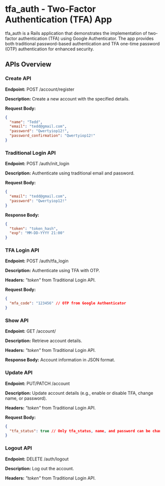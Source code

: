 # tfa_auth - Two-Factor Authentication (TFA) App
tfa_auth is a Rails application that demonstrates the implementation of two-factor authentication (TFA) using Google Authenticator. The app provides both traditional password-based authentication and TFA one-time password (OTP) authentication for enhanced security.

## APIs Overview
### Create API

**Endpoint:** POST /account/register

**Description:** Create a new account with the specified details.

**Request Body:**

```json
{
  "name": "Tedd",
  "email": "tedd@gmail.com",
  "password": "Qwertyiop12!",
  "password_confirmation": "Qwertyiop12!"
}
```


### Traditional Login API

**Endpoint:** POST /auth/init_login

**Description:** Authenticate using traditional email and password.

**Request Body:**
```json
{
  "email": "tedd@gmail.com",
  "password": "Qwertyiop12!"
}
```
**Response Body:**
```json
{
  "token": "token_hash",
  "exp": "MM-DD-YYYY 21:00"
}
```


### TFA Login API
**Endpoint:** POST /auth/tfa_login

**Description:** Authenticate using TFA with OTP.

**Headers:** *"token"* from Traditional Login API.

**Request Body:**
```json
{
  "mfa_code": "123456" // OTP from Google Authenticator
}
```


### Show API

**Endpoint:** GET /account/

**Description:** Retrieve account details.

**Headers:** *"token"* from Traditional Login API.

**Response Body:** Account information in JSON format.


### Update API

**Endpoint:** PUT/PATCH /account

**Description:** Update account details (e.g., enable or disable TFA, change name, or password).

**Headers:** *"token"* from Traditional Login API.

**Request Body:**
```json
{
  "tfa_status": true // Only tfa_status, name, and password can be changed
}
```


### Logout API

**Endpoint:** DELETE /auth/logout

**Description:** Log out the account.

**Headers:** *"token"* from Traditional Login API.
